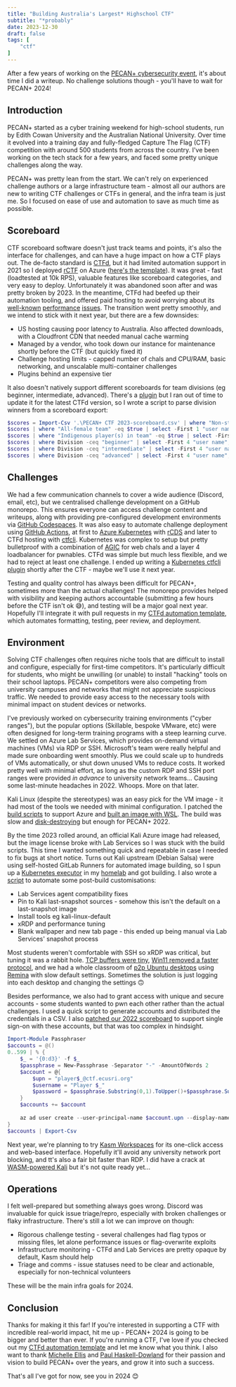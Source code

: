 ```yaml
---
title: "Building Australia's Largest* Highschool CTF"
subtitle: "*probably"
date: 2023-12-30
draft: false
tags: [
    "ctf"
]
---
```


After a few years of working on the [PECAN+ cybersecurity event](https://pecanplus.ecusri.org/), it's about time I did a writeup. No challenge solutions though - you'll have to wait for PECAN+ 2024!

## Introduction

PECAN+ started as a cyber training weekend for high-school students, run by Edith Cowan University and the Australian National University. Over time it evolved into a training day and fully-fledged Capture The Flag (CTF) competition with around 500 students from across the country. I've been working on the tech stack for a few years, and faced some pretty unique challenges along the way.

PECAN+ was pretty lean from the start. We can't rely on experienced challenge authors or a large infrastructure team - almost all our authors are new to writing CTF challenges or CTFs in general, and the infra team is just me. So I focused on ease of use and automation to save as much time as possible.

## Scoreboard

CTF scoreboard software doesn't just track teams and points, it's also the interface for challenges, and can have a huge impact on how a CTF plays out. The de-facto standard is [CTFd](https://github.com/ctfd/ctfd), but it had limited automation support in 2021 so I deployed [rCTF](https://github.com/redpwn/rctf) on Azure ([here's the template](https://github.com/ECUComputingAndSecurity/PeCanCTF-2022-Public/tree/main/infra/rctf)). It was great - fast (loadtested at 10k RPS), valuable features like scoreboard categories, and very easy to deploy. Unfortunately it was abandoned soon after and was pretty broken by 2023. In the meantime, CTFd had beefed up their automation tooling, and offered paid hosting to avoid worrying about its [well-known](https://youtu.be/fGxy-O39dYA) [performance](https://medium.com/@iamalsaher/the-admin-side-of-evlzctf-2019-ccb77d45c74d#:~:text=We%20can%20see%20the%20workers%20just%20timing%20out%20and%20rebooting%20and%20WE%20HAD%20NO%20EXPLANATION%20WHY.) [issues](https://medium.com/@sam.calamos/how-to-run-a-ctf-that-survives-the-first-5-minutes-fded87d26d53#:~:text=We%20%E2%80%9Cfixed%E2%80%9D%20this%20through%203%20techniques). The transition went pretty smoothly, and we intend to stick with it next year, but there are a few downsides:

* US hosting causing poor latency to Australia. Also affected downloads, with a Cloudfront CDN that needed manual cache warming
* Managed by a vendor, who took down our instance for maintenance shortly before the CTF  (but quickly fixed it)
* Challenge hosting limits - capped number of chals and CPU/RAM, basic networking, and unscalable multi-container challenges
* Plugins behind an expensive tier

It also doesn't natively support different scoreboards for team divisions (eg beginner, intermediate, advanced). There's a [plugin](https://github.com/durkinza/CTFd_Split_Scoreboard) but I ran out of time to update it for the latest CTFd version, so I wrote a script to parse division winners from a scoreboard export:

```PowerShell
$scores = Import-Csv '.\PECAN+ CTF 2023-scoreboard.csv' | where "Non-student team" -eq $false | select @{n='score2';e={[int]$_.score}},* | sort score2 -Descending
$scores | where "All-female team" -eq $true | select -First 1 "user name", score2
$scores | where "Indigenous player(s) in team" -eq $true | select -First 1 "user name", score2
$scores | where Division -ceq "beginner" | select -First 4 "user name", score2
$scores | where Division -ceq "intermediate" | select -First 4 "user name", score2
$scores | where Division -ceq "advanced" | select -First 4 "user name", score2
```

## Challenges

We had a few communication channels to cover a wide audience (Discord, email, etc), but we centralised challenge development on a GitHub monorepo. This ensures everyone can access challenge content and writeups, along with providing pre-configured development environments via [GitHub Codespaces](https://github.com/features/codespaces). It was also easy to automate challenge deployment using [GitHub Actions](https://github.com/features/actions), at first to [Azure Kubernetes](https://azure.microsoft.com/en-au/products/kubernetes-service) with [rCDS](https://github.com/redpwn/rcds) and later to CTFd hosting with [ctfcli](https://github.com/CTFd/ctfcli). Kubernetes was complex to setup but pretty bulletproof with a combination of [AGIC](https://learn.microsoft.com/en-us/azure/application-gateway/ingress-controller-overview) for web chals and a layer 4 loadbalancer for pwnables. CTFd was simple but much less flexible, and we had to reject at least one challenge. I ended up writing a [Kubernetes ctfcli plugin](https://github.com/pl4nty/ctfcli-deploy-kubernetes) shortly after the CTF - maybe we'll use it next year.

Testing and quality control has always been difficult for PECAN+, sometimes more than the actual challenges! The monorepo provides helped with visibility and keeping authors accountable (submitting a few hours before the CTF isn't ok 😅), and testing will be a major goal next year. Hopefully I'll integrate it with pull requests in my [CTFd automation template](https://github.com/pl4nty/auto-ctfd), which automates formatting, testing, peer review, and deployment.

## Environment

Solving CTF challenges often requires niche tools that are difficult to install and configure, especially for first-time competitors. It's particularly difficult for students, who might be unwilling (or unable) to install "hacking" tools on their school laptops. PECAN+ competitors were also competing from university campuses and networks that might not appreciate suspicious traffic. We needed to provide easy access to the necessary tools with minimal impact on student devices or networks.

I've previously worked on cybersecurity training environments ("cyber ranges"), but the popular options (Skillable, bespoke VMware, etc) were often designed for long-term training programs with a steep learning curve. We settled on Azure Lab Services, which provides on-demand virtual machines (VMs) via RDP or SSH. Microsoft's team were really helpful and made sure onboarding went smoothly. Plus we could scale up to hundreds of VMs automatically, or shut down unused VMs to reduce costs. It worked pretty well with minimal effort, as long as the custom RDP and SSH port ranges were provided *in advance* to university network teams... Causing some last-minute headaches in 2022. Whoops. More on that later.

Kali Linux (despite the stereotypes) was an easy pick for the VM image - it had most of the tools we needed with minimal configuration. I patched the [build scripts](https://gitlab.com/kalilinux/build-scripts/kali-cloud) to support Azure and [built an image with WSL](https://github.com/ECUComputingAndSecurity/PeCanCTF-2022-Public/blob/main/infra/README.md). The build was slow and [disk-destroying](https://github.com/microsoft/WSL/issues/4699) but enough for PECAN+ 2022.

By the time 2023 rolled around, an official Kali Azure image had released, but the image license broke with Lab Services so I was stuck with the build scripts. This time I wanted something quick and repeatable in case I needed to fix bugs at short notice. Turns out Kali upstream (Debian Salsa) were using self-hosted GitLab Runners for automated image building, so I spun up a [Kubernetes executor](https://docs.gitlab.com/runner/executors/kubernetes.html) in my [homelab](https://github.com/pl4nty/homelab/blob/main/kubernetes/oke/gitlab-runner.yaml) and got building. I also wrote a [script](pecan-vm-setup.sh) to automate some post-build customisations:

* Lab Services agent compatibility fixes
* Pin to Kali last-snapshot sources - somehow this isn't the default on a last-snapshot image
* Install tools eg kali-linux-default
* xRDP and performance tuning
* Blank wallpaper and new tab page - this ended up being manual via Lab Services' snapshot process

Most students weren't comfortable with SSH so xRDP was critical, but tuning it was a rabbit hole. [TCP buffers were tiny](https://github.com/neutrinolabs/xrdp/issues/1483),  [Win11 removed a faster protocol](https://github.com/neutrinolabs/xrdp/issues/2400), and we had a whole classroom of [p2p Ubuntu desktops](https://gnosia.anu.edu.au/wiki/Lab_Machine_(CSTS)) using [Remina](https://remmina.org/) with slow default settings. Sometimes the solution is just logging into each desktop and changing the settings 🙃

Besides performance, we also had to grant access with unique and secure accounts - some students wanted to pwn each other rather than the actual challenges. I used a quick script to generate accounts and distributed the credentials in a CSV. I also [patched our 2022 scoreboard](https://github.com/ECUComputingAndSecurity/rctf) to support single sign-on with these accounts, but that was too complex in hindsight.

```PowerShell
Import-Module Passphraser
$accounts = @()
0..599 | % {
    $_ = '{0:d3}' -f $_
    $passphrase = New-Passphrase -Separator "-" -AmountOfWords 2
    $account = @{
        $upn = "player$_@ctf.ecusri.org"
        $username = "Player $_"
        $password = $passphrase.Substring(0,1).ToUpper()+$passphrase.Substring(1)+"1"
    }
    $accounts += $account
    
    az ad user create --user-principal-name $account.upn --display-name $account.username --password $account.password 
}
$accounts | Export-Csv
```

Next year, we're planning to try [Kasm Workspaces](https://kasmweb.com/) for its one-click access and web-based interface. Hopefully it'll avoid any university network port blocking, and tt's also a fair bit faster than RDP. I did have a crack at [WASM-powered Kali](https://pl4nty.github.io/webvm/) but it's not quite ready yet...

## Operations

I felt well-prepared but something always goes wrong. Discord was invaluable for quick issue triage/repro, especially with broken challenges or flaky infrastructure. There's still a lot we can improve on though:

* Rigorous challenge testing - several challenges had flag typos or missing files, let alone performance issues or flag-overwrite exploits
* Infrastructure monitoring - CTFd and Lab Services are pretty opaque by default, Kasm should help
* Triage and comms - issue statuses need to be clear and actionable, especially for non-technical volunteers

These will be the main infra goals for 2024.

## Conclusion

Thanks for making it this far! If you're interested in supporting a CTF with incredible real-world impact, hit me up - PECAN+ 2024 is going to be bigger and better than ever. If you're running a CTF, I've love if you checked out my [CTFd automation template](https://github.com/pl4nty/auto-ctfd) and let me know what you think. I also want to thank [Michelle Ellis](https://au.linkedin.com/in/dr-michelle-ellis-4bb72493) and [Paul Haskell-Dowland](https://au.linkedin.com/in/pdowland) for their passion and vision to build PECAN+ over the years, and grow it into such a success.

That's all I've got for now, see you in 2024 😊
